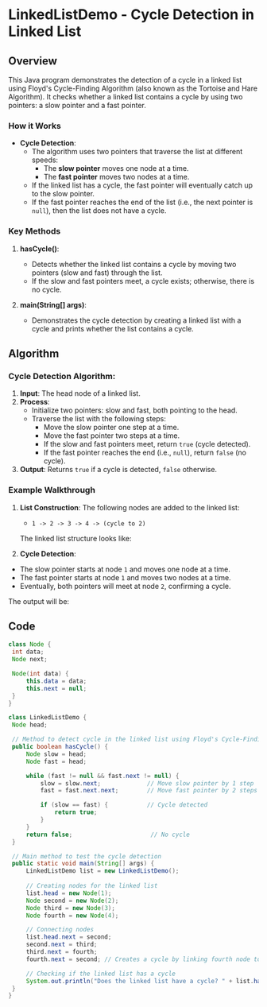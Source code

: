 # LinkedListDemo - Cycle Detection in Linked List

## Overview

This Java program demonstrates the detection of a cycle in a linked list using Floyd's Cycle-Finding Algorithm (also known as the Tortoise and Hare Algorithm). It checks whether a linked list contains a cycle by using two pointers: a slow pointer and a fast pointer.

### How it Works

- **Cycle Detection**: 
  - The algorithm uses two pointers that traverse the list at different speeds:
    - The **slow pointer** moves one node at a time.
    - The **fast pointer** moves two nodes at a time.
  - If the linked list has a cycle, the fast pointer will eventually catch up to the slow pointer.
  - If the fast pointer reaches the end of the list (i.e., the next pointer is `null`), then the list does not have a cycle.

### Key Methods

1. **hasCycle()**:
   - Detects whether the linked list contains a cycle by moving two pointers (slow and fast) through the list.
   - If the slow and fast pointers meet, a cycle exists; otherwise, there is no cycle.

2. **main(String[] args)**:
   - Demonstrates the cycle detection by creating a linked list with a cycle and prints whether the list contains a cycle.

## Algorithm

### Cycle Detection Algorithm:

1. **Input**: The head node of a linked list.
2. **Process**:
   - Initialize two pointers: slow and fast, both pointing to the head.
   - Traverse the list with the following steps:
     - Move the slow pointer one step at a time.
     - Move the fast pointer two steps at a time.
     - If the slow and fast pointers meet, return `true` (cycle detected).
     - If the fast pointer reaches the end (i.e., `null`), return `false` (no cycle).
3. **Output**: Returns `true` if a cycle is detected, `false` otherwise.

### Example Walkthrough

1. **List Construction**:
   The following nodes are added to the linked list:
   - `1 -> 2 -> 3 -> 4 -> (cycle to 2)`
   
   The linked list structure looks like:

2. **Cycle Detection**:
- The slow pointer starts at node `1` and moves one node at a time.
- The fast pointer starts at node `1` and moves two nodes at a time.
- Eventually, both pointers will meet at node `2`, confirming a cycle.

The output will be:

## Code

```java
class Node {
 int data;
 Node next;

 Node(int data) {
     this.data = data;
     this.next = null;
 }
}

class LinkedListDemo {
 Node head;

 // Method to detect cycle in the linked list using Floyd's Cycle-Finding Algorithm
 public boolean hasCycle() {
     Node slow = head;
     Node fast = head;

     while (fast != null && fast.next != null) {
         slow = slow.next;             // Move slow pointer by 1 step
         fast = fast.next.next;        // Move fast pointer by 2 steps

         if (slow == fast) {           // Cycle detected
             return true;
         }
     }
     return false;                      // No cycle
 }

 // Main method to test the cycle detection
 public static void main(String[] args) {
     LinkedListDemo list = new LinkedListDemo();
     
     // Creating nodes for the linked list
     list.head = new Node(1);
     Node second = new Node(2);
     Node third = new Node(3);
     Node fourth = new Node(4);

     // Connecting nodes
     list.head.next = second;
     second.next = third;
     third.next = fourth;
     fourth.next = second; // Creates a cycle by linking fourth node to second node

     // Checking if the linked list has a cycle
     System.out.println("Does the linked list have a cycle? " + list.hasCycle());
 }
}
